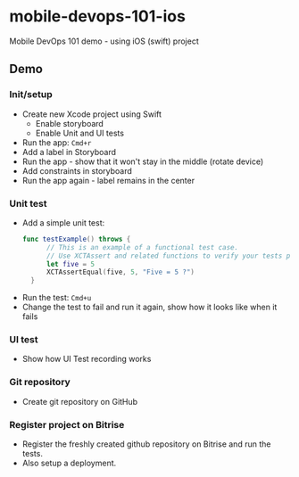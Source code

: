 # mobile-devops-101-ios

Mobile DevOps 101 demo - using iOS (swift) project

## Demo

### Init/setup

- Create new Xcode project using Swift
    - Enable storyboard
    - Enable Unit and UI tests
- Run the app: `Cmd+r`
- Add a label in Storyboard
- Run the app - show that it won't stay in the middle (rotate device)
- Add constraints in storyboard
- Run the app again - label remains in the center

### Unit test

- Add a simple unit test:
  ```swift
  func testExample() throws {
        // This is an example of a functional test case.
        // Use XCTAssert and related functions to verify your tests produce the correct results.
        let five = 5
        XCTAssertEqual(five, 5, "Five = 5 ?")
    }
  ```
- Run the test: `Cmd+u`
- Change the test to fail and run it again, show how it looks like when it fails

### UI test

- Show how UI Test recording works

### Git repository

- Create git repository on GitHub

### Register project on Bitrise

- Register the freshly created github repository on Bitrise and run the tests.
- Also setup a deployment.
